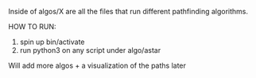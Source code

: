 Inside of algos/X are all the files that run different pathfinding algorithms.

HOW TO RUN:
1. spin up bin/activate
2. run python3 on any script under algo/astar

Will add more algos + a visualization of the paths later
